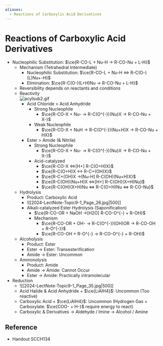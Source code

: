 ```yaml
---
aliases:
  - Reactions of Carboxylic Acid Derivatives
---
```


# Reactions of Carboxylic Acid Derivatives

- Nucleophilic Substitution: $\ce{R-CO-L + Nu-H -> R-CO-Nu + L-H}$
	- Mechanism (Tetrahedral Intermediate)
		- Nucleophilic Substitution: $\ce{R-CO-L + Nu-H <=> R-C(O-)(L)Nu+-H}$
		- Elimination: $\ce{R-C(O-)(L+H)Nu -> R-CO-Nu + L-H}$
	- Reversibility depends on reactants and conditions
	- Reactivity  
	  ![acylsub2.gif](https://www2.chemistry.msu.edu/faculty/reusch/virttxtjml/Images2/acylsub2.gif)
		- Acid Chloride > Acid Anhydride
			- Strong Nucleophile
				- $\ce{R-CO-X + Nu- -> R-C(O^{-})(Nu)X -> R-CO-Nu + X-}$
			- Weak Nucleophile
				- $\ce{R-CO-X + NuH -> R-C(O^{-})(Nu+H)X -> R-CO-Nu + HX}$
		- Ester > Amide (& Nitrile)
			- Strong Nucleophile
				- $\ce{R-CO-X + Nu- -> R-C(O^{-})(Nu)X -> R-CO-Nu + X-}$
			- Acid-catalyzed
				- $\ce{R-CO-X <=>[H+] R-C(O+H)X}$
				- $\ce{R-C(O+H)X <-> R-C+(OH)X}$
				- $\ce{R-C+(OH)X ->[Nu-H] R-C(OH)(Nu+H)X}$
				- $\ce{R-C(OH)(Nu+H)X <=>[H+] R-C(OH)(X+H)Nu}$
				- $\ce{R-C(OH)(X+H)Nu <=> R-C(O+H)Nu <=> R-CO-Nu}$
	- Hydrolysis
		- Product: Carboxylic Acid
		- ![[2024-LectNote-Topic9-1_Page_26.jpg|500]]
		- Alkali-catalyzed Ester Hydrolysis (Saponification)
			- $\ce{R-CO-OR + NaOH ->[H2O] R-CO-O^{-} + R-OH}$
			- Mechanism
				- $\ce{R-CO-OR + OH- -> R-C(O^{-})(OH)OR -> R-CO-OH + R-O^{-}}$
				- $\ce{R-CO-OH + R-O^{-} -> R-CO-O^{-} + R-OH}$
	- Alcoholysis
		- Product: Ester
		- Ester → Ester: Transesterification
		- Amide → Ester: Uncommon
	- Ammonolysis
		- Product: Amide
		- Amide → Amide: Cannot Occur
		- Ester → Amide: Practically intramolecular
- Reduction
	- ![[2024-LectNote-Topic9-1_Page_35.jpg|500]]
	- Acid Halide & Acid Anhydride + $\ce{LiAlH4}$: Uncommon (Too reactive)
	- Carboxylic Acid + $\ce{LiAlH4}$: Uncommon (Hydrogen Gas + Carboxylate: $\ce{COO- + H-}$ require energy to react)
	- Carboxylic & Derivatives → Aldehyde / Imine → Alcohol / Amine

## Reference

- Handout SCCH134
